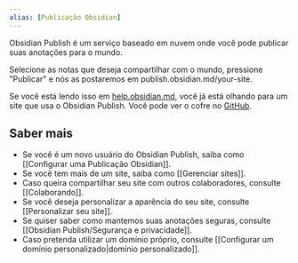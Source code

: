 ```yaml
---
alias: [Publicação Obsidian]
---
```


Obsidian Publish é um serviço baseado em nuvem onde você pode publicar suas anotações para o mundo.

Selecione as notas que deseja compartilhar com o mundo, pressione "Publicar" e nós as postaremos em publish.obsidian.md/your-site.

Se você está lendo isso em [help.obsidian.md](https://help.obsidian.md), você já está olhando para um site que usa o Obsidian Publish. Você pode ver o cofre no [GitHub](https://github.com/obsidianmd/obsidian-docs).

## Saber mais

- Se você é um novo usuário do Obsidian Publish, saiba como [[Configurar uma Publicação Obsidian]].
- Se você tem mais de um site, saiba como [[Gerenciar sites]].
- Caso queira compartilhar seu site com outros colaboradores, consulte [[Colaborando]].
- Se você deseja personalizar a aparência do seu site, consulte [[Personalizar seu site]].
- Se quiser saber como mantemos suas anotações seguras, consulte [[Obsidian Publish/Segurança e privacidade]].
- Caso pretenda utilizar um domínio próprio, consulte [[Configurar um domínio personalizado|domínio personalizado]].